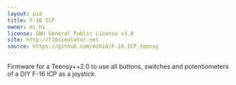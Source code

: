 ```yaml
---
layout: pid
title: F-16 ICP
owner: mi_hi
license: GNU General Public License v3.0
site: http://f16simulator.net
source: https://github.com/mihi4/F-16_ICP_teensy
---
```

Firmware for a Teensy++2.0 to use all buttons, switches and potentiometers of a DIY F-16 ICP as a joystick.
